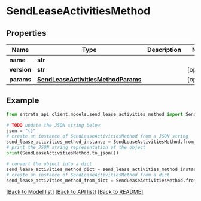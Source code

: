 # SendLeaseActivitiesMethod


## Properties

Name | Type | Description | Notes
------------ | ------------- | ------------- | -------------
**name** | **str** |  | 
**version** | **str** |  | [optional] 
**params** | [**SendLeaseActivitiesMethodParams**](SendLeaseActivitiesMethodParams.md) |  | [optional] 

## Example

```python
from entrata_api_client.models.send_lease_activities_method import SendLeaseActivitiesMethod

# TODO update the JSON string below
json = "{}"
# create an instance of SendLeaseActivitiesMethod from a JSON string
send_lease_activities_method_instance = SendLeaseActivitiesMethod.from_json(json)
# print the JSON string representation of the object
print(SendLeaseActivitiesMethod.to_json())

# convert the object into a dict
send_lease_activities_method_dict = send_lease_activities_method_instance.to_dict()
# create an instance of SendLeaseActivitiesMethod from a dict
send_lease_activities_method_from_dict = SendLeaseActivitiesMethod.from_dict(send_lease_activities_method_dict)
```
[[Back to Model list]](../README.md#documentation-for-models) [[Back to API list]](../README.md#documentation-for-api-endpoints) [[Back to README]](../README.md)


